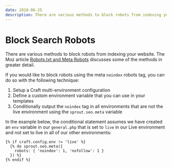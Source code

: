```yaml
---
date: 2018-06-25
description: There are various methods to block robots from indexing your website. The Moz article 'Robots.txt and Meta Robots' discusses some of the methods in greater detail.
---
```


# Block Search Robots

There are various methods to block robots from indexing your website. The Moz article [Robots.txt and Meta Robots](https://moz.com/learn/seo/robotstxt) discusses some of the methods in greater detail.

If you would like to block robots using the meta `noindex` robots tag, you can do so with the following technique:

1. Setup a Craft multi-environment configuration
2. Define a custom environment variable that you can use in your templates
3. Conditionally output the `noindex` tag in all environments that are not the live environment using the `sprout.seo.meta` variable

In the example below, the conditional statement assumes we have created an `env` variable in our `general.php` that is set to `live` in our Live environment and not set to live in all of our other environments: 

``` twig
{% if craft.config.env != 'live' %}
  {% do sprout.seo.meta({
    robots: { 'noindex': 1, 'nofollow': 1 }
  }) %}
{% endif %}
```